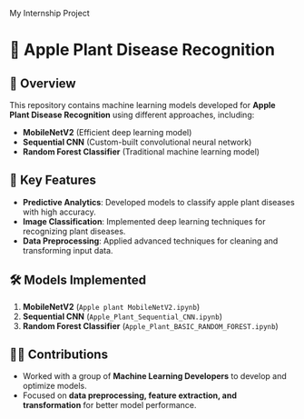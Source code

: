 My Internship Project
# 🍏 Apple Plant Disease Recognition  

## 📌 Overview  
This repository contains machine learning models developed for **Apple Plant Disease Recognition** using different approaches, including:  
- **MobileNetV2** (Efficient deep learning model)  
- **Sequential CNN** (Custom-built convolutional neural network)  
- **Random Forest Classifier** (Traditional machine learning model)  

## 🚀 Key Features  
- **Predictive Analytics**: Developed models to classify apple plant diseases with high accuracy.  
- **Image Classification**: Implemented deep learning techniques for recognizing plant diseases.  
- **Data Preprocessing**: Applied advanced techniques for cleaning and transforming input data.  

## 🛠️ Models Implemented  
1. **MobileNetV2** (`Apple plant MobileNetV2.ipynb`)  
2. **Sequential CNN** (`Apple_Plant_Sequential_CNN.ipynb`)  
3. **Random Forest Classifier** (`Apple_Plant_BASIC_RANDOM_FOREST.ipynb`)  

## 👨‍💻 Contributions  
- Worked with a group of **Machine Learning Developers** to develop and optimize models.  
- Focused on **data preprocessing, feature extraction, and transformation** for better model performance.  





